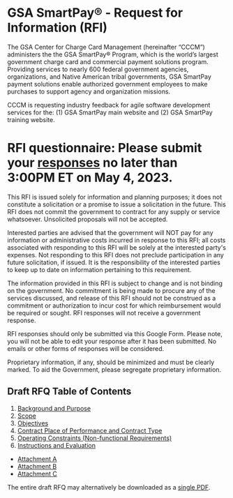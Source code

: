 # GSA SmartPay® - Request for Information (RFI)
The GSA Center for Charge Card Management (hereinafter “CCCM”) administers the the GSA SmartPay® Program, which  is the world’s largest government charge card and commercial payment solutions program. Providing services to nearly 600 federal government agencies, organizations, and Native American tribal governments, GSA SmartPay payment solutions enable authorized government employees to make purchases to support agency and organization missions.

CCCM is requesting industry feedback for agile software development services for the: (1) GSA SmartPay main website and (2) GSA SmartPay training website.


# RFI questionnaire: Please submit your [responses](https://forms.gle/7PpMRWeNYXxLpEnCA) no later than 3:00PM ET on May 4, 2023.

This RFI is issued solely for information and planning purposes; it does not constitute a solicitation or a promise to issue a solicitation in the future. This RFI does not commit the government to contract for any supply or service whatsoever. Unsolicited proposals will not be accepted.

Interested parties are advised that the government will NOT pay for any information or administrative costs incurred in response to this RFI; all costs associated with responding to this RFI will be solely at the interested party's expenses. Not responding to this RFI does not preclude participation in any future solicitation, if issued. It is the responsibility of the interested parties to keep up to date on information pertaining to this requirement.

The information provided in this RFI is subject to change and is not binding on the government. No commitment is being made to procure any of the services discussed, and release of this RFI should not be construed as a commitment or authorization to incur cost for which reimbursement would be required or sought. RFI responses will not receive a government response.

RFI responses should only be submitted via this Google Form. Please note, you will not be able to edit your response after it has been submitted. No emails or other forms of responses will be considered.

Proprietary information, if any, should be minimized and must be clearly marked. To aid the Government, please segregate proprietary information.

## Draft RFQ Table of Contents
1. [Background and Purpose](https://github.com/GSA/SmartPay-RFI/blob/main/01_draft%20RFQ.md#10-background-and-purpose)
2. [Scope](https://github.com/GSA/SmartPay-RFI/blob/main/01_draft%20RFQ.md#20-scope)
3. [Objectives](https://github.com/GSA/SmartPay-RFI/blob/main/01_draft%20RFQ.md#30-objectives)
4. [Contract Place of Performance and Contract Type](https://github.com/GSA/SmartPay-RFI/blob/main/01_draft%20RFQ.md#40-contract-place-of-performance-and-contract-type)
5. [Operating Constraints (Non-functional Requirements)](https://github.com/GSA/SmartPay-RFI/blob/main/01_draft%20RFQ.md#50-operating-constraints-non-functional-requirements)
6. [Instructions and Evaluation](https://github.com/GSA/SmartPay-RFI/blob/main/01_draft%20RFQ.md#60-instructions-and-evaluation)

- [Attachment A](https://github.com/GSA/SmartPay-RFI/blob/main/Attachment%20A_Security%20and%20Privacy%20Requirements%20for%20IT%20Acquisition%20Efforts%20CIO-IT%20Security-09-48.pdf)
- [Attachment B](https://github.com/GSA/SmartPay-RFI/blob/main/Attachment%20B_Managing%20Enterprise%20Cybersecurity%20Risk%20CIO-IT%20Security-06-30.pdf)
- [Attachment C](https://github.com/GSA/SmartPay-RFI/blob/main/Attachment%20C_CIO_21001N_GSA_Information_Technology_Security_Policy.pdf)


The entire draft RFQ may alternatively be downloaded as a [single PDF](https://github.com/GSA/SmartPay-RFI/blob/main/GSA%20SmartPay%20_%20Draft%20RFQ.pdf).

